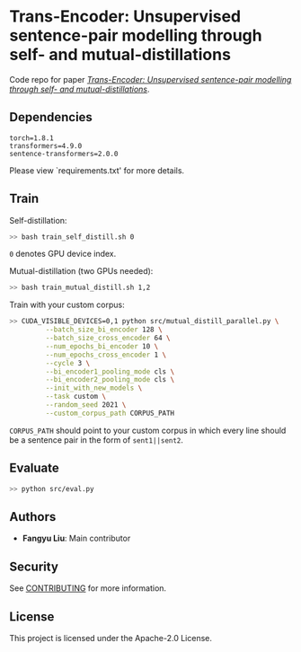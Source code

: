 # Trans-Encoder: Unsupervised sentence-pair modelling through self- and mutual-distillations

Code repo for paper *[Trans-Encoder: Unsupervised sentence-pair modelling through self- and mutual-distillations](https://arxiv.org/pdf/2109.13059.pdf)*.

## Dependencies

```
torch=1.8.1
transformers=4.9.0
sentence-transformers=2.0.0
```
Please view `requirements.txt' for more details.

## Train

Self-distillation:
```bash
>> bash train_self_distill.sh 0
```
`0` denotes GPU device index.

Mutual-distillation (two GPUs needed):
```bash
>> bash train_mutual_distill.sh 1,2
```

Train with your custom corpus:
```bash
>> CUDA_VISIBLE_DEVICES=0,1 python src/mutual_distill_parallel.py \
         --batch_size_bi_encoder 128 \
         --batch_size_cross_encoder 64 \
         --num_epochs_bi_encoder 10 \
         --num_epochs_cross_encoder 1 \
         --cycle 3 \
         --bi_encoder1_pooling_mode cls \
         --bi_encoder2_pooling_mode cls \
         --init_with_new_models \
         --task custom \
         --random_seed 2021 \
         --custom_corpus_path CORPUS_PATH
```
`CORPUS_PATH` should point to your custom corpus in which every line should be a sentence pair in the form of `sent1||sent2`.

## Evaluate

```bash
>> python src/eval.py
```

## Authors

- **Fangyu Liu**: Main contributor

## Security

See [CONTRIBUTING](CONTRIBUTING.md#security-issue-notifications) for more information.

## License

This project is licensed under the Apache-2.0 License.

